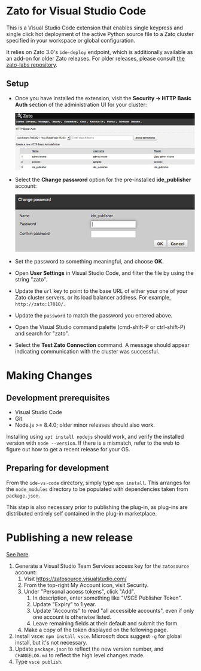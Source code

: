 # Zato for Visual Studio Code

This is a Visual Studio Code extension that enables single keypress and single
click hot deployment of the active Python source file to a Zato cluster
specified in your workspace or global configuration.

It relies on Zato 3.0's `ide-deploy` endpoint, which is additionally available
as an add-on for older Zato releases. For older releases, please consult
<a href="https://github.com/zatosource/zato-labs">the zato-labs repository</a>.


## Setup

* Once you have installed the extension, visit the **Security -> HTTP Basic
  Auth** section of the administration UI for your cluster:

  ![HTTP Basic Auth](images/basic_auth.png)

* Select the **Change password** option for the pre-installed **ide_publisher**
  account:

  ![Change password](images/change_password.png)

* Set the password to something meaningful, and choose **OK**.

* Open **User Settings** in Visual Studio Code, and filter the file by using
  the string "zato".

* Update the `url` key to point to the base URL of either your one of your Zato
  cluster servers, or its load balancer address. For example,
  `http://zato:17010/`.

* Update the `password` to match the password you entered above.

* Open the Visual Studio command palette (cmd-shift-P or ctrl-shift-P) and
  search for "zato".

* Select the **Test Zato Connection** command. A message should appear
  indicating communication with the cluster was successful.



# Making Changes

## Development prerequisites

* Visual Studio Code
* Git
* Node.js >= 8.4.0; older minor releases should also work.

Installing using `apt install nodejs` should work, and verify the installed
version with `node --version`. If there is a mismatch, refer to the web to
figure out how to get a recent release for your OS.


## Preparing for development

From the `ide-vs-code` directory, simply type `npm install`. This arranges for
the `node_modules` directory to be populated with dependencies taken from
`package.json`.

This step is also necessary prior to publishing the plug-in, as plug-ins are
distributed entirely self contained in the plug-in marketplace.


# Publishing a new release

<a href="https://code.visualstudio.com/docs/extensions/publish-extension">See here</a>.

1. Generate a Visual Studio Team Services access key for the `zatosource` account:
    1. Visit https://zatosource.visualstudio.com/
    1. From the top-right My Account icon, visit Security.
    1. Under "Personal access tokens", click "Add".
        1. In description, enter something like "VSCE Publisher Token".
        1. Update "Expiry" to 1 year.
        1. Update "Accounts" to read "all accessible accounts", even if only
           one account is otherwise listed.
        1. Leave remaining fields at their default and submit the form.
    1. Make a copy of the token displayed on the following page.
1. Install vsce: `npm install vsce`. Microsoft docs suggest `-g` for global
   install, but it's not necessary.
1. Update `package.json` to reflect the new version number, and `CHANGELOG.md` to
   reflect the high level changes made.
1. Type `vsce publish`.
